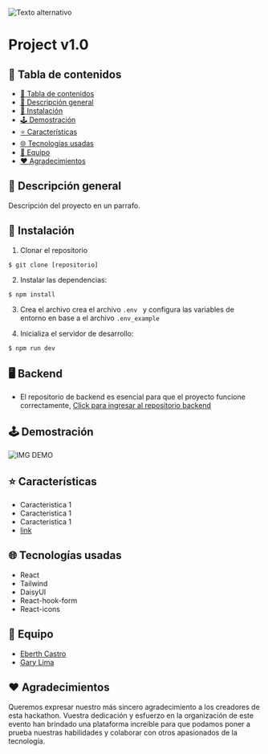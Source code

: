 ![Texto alternativo](https://i.imgur.com/RBrdkHf.jpeg)


# Project v1.0

## 📍 Tabla de contenidos
- [📍 Tabla de contenidos](#-Tabla-de-contenidos)
- [📄 Descripción general](#-Descripción-general)
- [🔧 Instalación](#Instalación)
- [🕹️ Demostración](#-Demostración)
- [⭐ Características](#-Características)
- [🌐 Tecnologías usadas](#-Tecnologías-usadas)
- [👥 Equipo](#-Equipo)
- [❤️ Agradecimientos](#-Agradecimientos)
  
## 📄 Descripción general
Descripción del proyecto en un parrafo.


## 🔧 Instalación
 1. Clonar el repositorio
  ```
  $ git clone [repositorio]  
  ``` 
 2. Instalar las dependencias:
```
$ npm install
 ```
 3. Crea el archivo crea el archivo ```.env ``` y configura las variables de entorno en base a el archivo ```.env_example```

 4. Inicializa el servidor de desarrollo:
```
$ npm run dev
```
## 🖥️ Backend
- El repositorio de backend es esencial para que el proyecto funcione correctamente, [Click para ingresar al repositorio backend](https://i.imgur.com)

## 🕹️ Demostración
![IMG DEMO](https://)


## ⭐ Características

- Caracteristica 1
- Caracteristica 1
- Caracteristica 1
- [link](#Instalación)


## 🌐 Tecnologías usadas
- React 
- Tailwind
- DaisyUI 
- React-hook-form
- React-icons


## 👥 Equipo
- [Eberth Castro](github.com/EberthCastro)
- [Gary Lima](github.com/GaryHL)

## ❤️ Agradecimientos
Queremos expresar nuestro más sincero agradecimiento a los creadores de esta hackathon. Vuestra dedicación y esfuerzo en la organización de este evento han brindado una plataforma increíble para que podamos poner a prueba nuestras habilidades y colaborar con otros apasionados de la tecnología.




